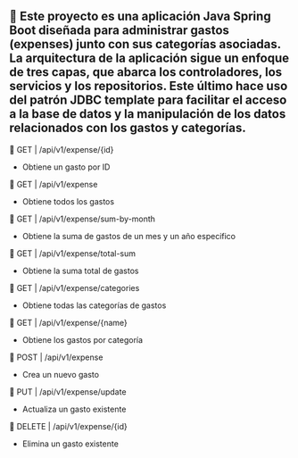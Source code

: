 📌 Este proyecto es una aplicación Java Spring Boot diseñada para administrar gastos (expenses) junto con sus categorías asociadas.
La arquitectura de la aplicación sigue un enfoque de tres capas, que abarca los controladores, los servicios y los repositorios. 
Este último hace uso del patrón JDBC template para facilitar el acceso a la base de datos y la manipulación de los datos relacionados con los gastos y categorías.
-----------------------------------------------------------------------------------------------------------------------------------------------------------------------

📍 GET | /api/v1/expense/{id}
   - Obtiene un gasto por ID

📍 GET | /api/v1/expense
   - Obtiene todos los gastos

📍 GET | /api/v1/expense/sum-by-month
   - Obtiene la suma de gastos de un mes y un año especifico

📍 GET | /api/v1/expense/total-sum
   - Obtiene la suma total de gastos

📍 GET | /api/v1/expense/categories
   - Obtiene todas las categorías de gastos
     
📍 GET | /api/v1/expense/{name}
   - Obtiene los gastos por categoría

📍 POST | /api/v1/expense
   - Crea un nuevo gasto

📍 PUT | /api/v1/expense/update
   - Actualiza un gasto existente

📍 DELETE | /api/v1/expense/{id}
   - Elimina un gasto existente



